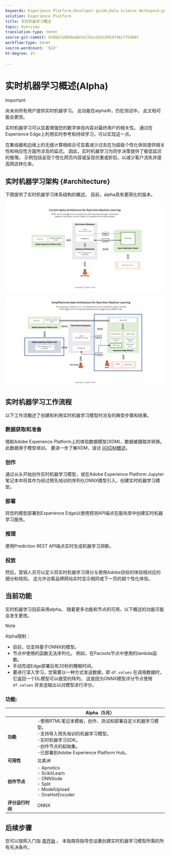 ```yaml
---
keywords: Experience Platform;developer guide;Data Science Workspace;popular topics;Real time machine learning;
solution: Experience Platform
title: 实时机器学习概述
topic: Overview
translation-type: tm+mt
source-git-commit: 626bb7a0856a663e235ecd2b19954f4617fe9b6f
workflow-type: tm+mt
source-wordcount: '513'
ht-degree: 1%

---
```



# 实时机器学习概述(Alpha)

>[!IMPORTANT]
>尚未向所有用户提供实时机器学习。 此功能在alpha中，仍在测试中。 此文档可能会更改。

实时机器学习可以显着增强您的数字体验内容对最终用户的相关性。 通过在Experience Edge上利用实时参考和持续学习，可以实现这一点。

在集线器和边缘上的无缝计算相结合可显着减少过去在为超级个性化体验提供相关性和响应性方面所涉及的延迟。 因此，实时机器学习为同步决策提供了极低延迟的推理。 示例包括呈现个性化网页内容或呈现优惠或折扣，以减少客户流失并提高网店转化率。

## 实时机器学习架构 {#architecture}

下图提供了实时机器学习体系结构的概述。 目前，alpha具有更简化的版本。

![α拱](../images/rtml/alpha-arch.png)

![简化的概述](../images/rtml/end-to-end-arch.png)

## 实时机器学习工作流程

以下工作流概述了创建和利用实时机器学习模型时涉及的典型步骤和结果。

### 数据获取和准备

借助Adobe Experience Platform上的体验数据模型(XDM)，数据被摄取并转换。 此数据用于模型培训。 要进一步了解XDM，请访 [问XDM概述](../../xdm/home.md)。

### 创作

通过从头开始创作实时机器学习模型，或在Adobe Experience Platform Jupyter笔记本中将其作为经过预先培训的序列化ONNX模型引入，创建实时机器学习模型。

### 部署

将您的模型部署到Experience Edge以使用预测API端点在服务库中创建实时机器学习服务。

### 推理

使用Prediction REST API端点实时生成机器学习洞察。

### 投放

然后，营销人员可以定义将实时机器学习得分与使用Adobe目标的体验相对应的细分和规则。 这允许访客品牌网站实时显示相同或下一页的超个性化体验。

## 当前功能

实时机器学习目前采用alpha。 随着更多功能和节点的可用，以下概述的功能可能会发生更改。

>[!NOTE]
> Alpha限制：
> - 目前，仅支持基于ONNX的模型。
> - 节点中使用的函数无法序列化。 例如，在Pacnots节点中使用的lambda函数。
> - 手动完成Edge部署后有20秒的睡眠时间。
> - 要进行深入学习，您需要以一种方式发送数据，即 `df.values` 在调用数据时，它返回一个DL模型可以接受的阵列。 这是因为ONNX模型评分节点使用 `df.values` 并发送输出以对模型进行评分。



### 功能:

|  | Alpha（5月） |
| --- | --- |
| **功能** | -使用RTML笔记本模板，创作、测试和部署自定义机器学习模型。 <br> -支持导入预先培训的机器学习模型。 <br> -实时机器学习SDK。 <br> -创作节点的起始集。 <br> -已部署到Adobe Experience Platform Hub。 |
| **可用性** | 北美洲 |
| **创作节点** | - Apnotics <br> - ScikitLearn <br> - ONNXode <br> - Split <br> - ModelUpload <br> - OneHotEncoder |
| **评分运行时间** | ONNX |

## 后续步骤

您可以按照入门指 [南开始](./getting-started.md) 。 本指南将指导您设置创建实时机器学习模型所需的所有先决条件。

